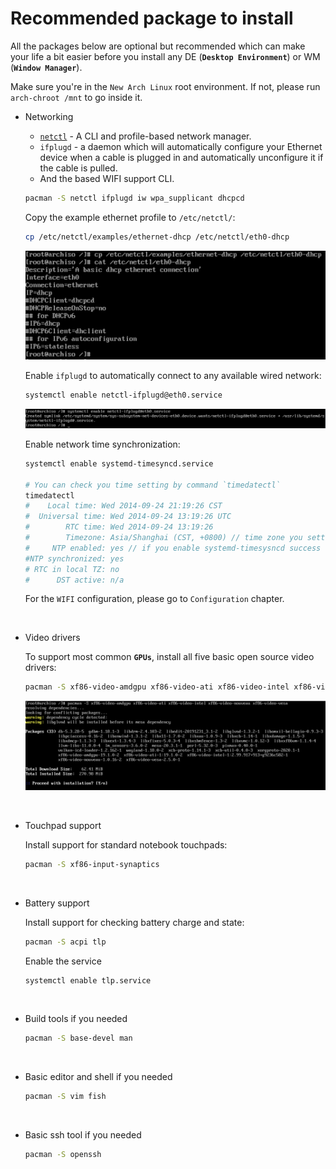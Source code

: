 # Recommended package to install

All the packages below are optional but recommended which can make your life a bit easier before you install any DE (**`Desktop Environment`**) or WM (**`Window Manager`**).

Make sure you're in the `New Arch Linux` root environment. If not, please run `arch-chroot /mnt` to go inside it.

- Networking

    - [`netctl`](https://wiki.archlinux.org/index.php/netctl) - A CLI and profile-based network manager.
    - `ifplugd` - a daemon which will automatically configure your Ethernet device when a cable is plugged in and automatically unconfigure it if the cable is pulled.
    - And the based WIFI support CLI.

    ```bash
    pacman -S netctl ifplugd iw wpa_supplicant dhcpcd
    ```
    
    Copy the example ethernet profile to `/etc/netctl/`:

    ```bash
    cp /etc/netctl/examples/ethernet-dhcp /etc/netctl/eth0-dhcp
    ```

    ![36.png](./images/virtual-box-installation/36.png)
    
    Enable `ifplugd` to automatically connect to any available wired network:

    ```bash
    systemctl enable netctl-ifplugd@eth0.service
    ```

    ![37.png](./images/virtual-box-installation/37.png)
    
    Enable network time synchronization:
    ```bash
    systemctl enable systemd-timesyncd.service

    # You can check you time setting by command `timedatectl`
    timedatectl
    #    Local time: Wed 2014-09-24 21:19:26 CST
    #  Universal time: Wed 2014-09-24 13:19:26 UTC
    #        RTC time: Wed 2014-09-24 13:19:26
    #        Timezone: Asia/Shanghai (CST, +0800) // time zone you setted
    #     NTP enabled: yes // if you enable systemd-timesysncd success here will be yes, otherwise you need use `systemctl status systemd-timesyncd.service` to check it
    #NTP synchronized: yes
    # RTC in local TZ: no
    #      DST active: n/a
    ```


    For the `WIFI` configuration, please go to `Configuration` chapter.
    
    </br>

- Video drivers

    To support most common **`GPUs`**, install all five basic open source video drivers:

    ```bash
    pacman -S xf86-video-amdgpu xf86-video-ati xf86-video-intel xf86-video-nouveau xf86-video-vesa
    ```

    ![38.png](./images/virtual-box-installation/38.png)

    </br>
    
- Touchpad support

    Install support for standard notebook touchpads:
    
    ```bash
    pacman -S xf86-input-synaptics
    ```
    
    </br>

- Battery support

    Install support for checking battery charge and state:
    
    ```bash
    pacman -S acpi tlp
    ```
    
    Enable the service

    ```bash
    systemctl enable tlp.service
    ```

    </br>
    
- Build tools if you needed

    ```bash
    pacman -S base-devel man
    ```

    </br>

- Basic editor and shell if you needed

    ```bash
    pacman -S vim fish
    ```
    
    </br>

- Basic ssh tool if you needed

  ```bash
  pacman -S openssh
  ```

  
